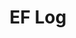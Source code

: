 ---
layout: page_archive_log
title: "EF Log"
category: log
description: A location-specific personal log.
permalink: /log/places/hikes
type: hike
loading_animation: true
sitemap:
  priority: 0.9
---